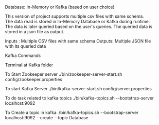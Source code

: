 
Database: In-Memory or Kafka (based on user choice)

This version of project supports multiple csv files with same schema.   
The data read is stored in In-Memory Database or Kafka during runtime. 
The data is later queried based on the user's queries. 
The queried data is stored in a json file as output.

Inputs : Multiple CSV files with same schema 
Outputs: Multiple JSON file with its queried data


Kafka Commands

Terminal at Kafka folder

To Start Zookeeper server
./bin/zookeeper-server-start.sh config/zookeeper.properties

To start Kafka Server
./bin/kafka-server-start.sh config/server.properties

To do task related to kafka topics
./bin/kafka-topics.sh --bootstrap-server localhost:9092

To Create a topic in kafka
./bin/kafka-topics.sh --bootstrap-server localhost:9092 --create --topic Database

